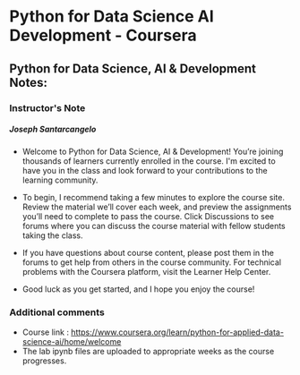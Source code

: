 # Python for Data Science AI Development - Coursera
## Python for Data Science, AI &amp; Development Notes:

### Instructor's Note

##### Joseph Santarcangelo
* Welcome to Python for Data Science, AI & Development! You’re joining thousands of learners currently enrolled in the course. I'm excited to have you in the class and look forward to your contributions to the learning community.

* To begin, I recommend taking a few minutes to explore the course site. Review the material we’ll cover each week, and preview the assignments you’ll need to complete to pass the course. Click Discussions to see forums where you can discuss the course material with fellow students taking the class.

* If you have questions about course content, please post them in the forums to get help from others in the course community. For technical problems with the Coursera platform, visit the Learner Help Center.

* Good luck as you get started, and I hope you enjoy the course!

### Additional comments
* Course link : https://www.coursera.org/learn/python-for-applied-data-science-ai/home/welcome
* The lab ipynb files are uploaded to appropriate weeks as the course progresses. 
